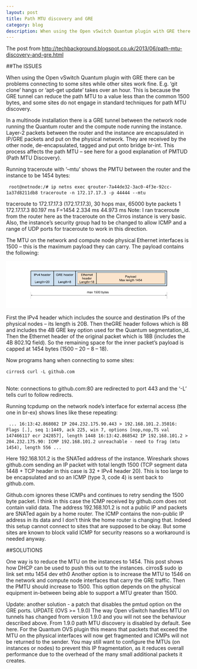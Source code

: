 ```yaml
---
layout: post
title: Path MTU discovery and GRE
category: blog
description: When using the Open vSwitch Quantum plugin with GRE there can be problems connecting to some sites while other sites work fine. 
---
```


The post from  http://techbackground.blogspot.co.uk/2013/06/path-mtu-discovery-and-gre.html

##The ISSUES

When using the Open vSwitch Quantum plugin with GRE there can be problems connecting to some sites while other sites work fine. E.g. ‘git clone’ hangs or ‘apt-get update’ takes over an hour. This is because the GRE tunnel can reduce the path MTU to a value less than the common 1500 bytes, and some sites do not engage in standard techniques for path MTU discovery.

In a multinode installation there is a GRE tunnel between the network node running the Quantum router and the compute node running the instance. Layer-2 packets between the router and the instance are encapsulated in IP/GRE packets and put on the physical network. They are received by the other node, de-encapsulated, tagged and put onto bridge br-int. This process affects the path MTU – see here for a good explanation of PMTUD (Path MTU Discovery).

Running traceroute with ‘–mtu’ shows the PMTU between the router and the instance to be 1454 bytes:

```
 root@netnode:/# ip netns exec qrouter-7a44de32-3ac0-4f3e-92cc-1a37d8211db8 traceroute -n 172.17.17.3 -p 44444 --mtu 

```
 traceroute to 172.17.17.3 (172.17.17.3), 30 hops max, 65000 byte packets 1 172.17.17.3 80.197 ms F=1454 2.334 ms 44.973 ms 
Note: I ran traceroute from the router here as the traceroute on the Cirros instance is very basic. Also, the instance’s security group had to be changed to allow ICMP and a range of UDP ports for traceroute to work in this direction.

The MTU on the network and compute node physical Ethernet interfaces is 1500 – this is the maximum payload they can carry. The payload contains the following:

![Eth encaped in IPGRE](/images/2013-05-12-path-mtu-discovery-and-gre/Eth-encaped-in-IPGRE.png)

First the IPv4 header which includes the source and destination IPs of the physical nodes – its length is 20B. Then theGRE header follows which is 8B and includes the 4B GRE key option used for the Quantum segmentation_id. Then the Ethernet header of the original packet which is 18B (includes the 4B 802.1Q field). So the remaining space for the inner packet’s payload is capped at 1454 bytes (1500 – 20 – 8 – 18).

Now programs hang when connecting to some sites:

```
cirros$ curl -L github.com 


```
Note: connections to github.com:80 are redirected to port 443 and the ‘-L’ tells curl to follow redirects.

Running tcpdump on the network node’s interface for external access (the one in br-ex) shows lines like these repeating:

```
 ... 16:13:42.868082 IP 204.232.175.90.443 > 192.168.101.2.35016: Flags [.], seq 1:1449, ack 225, win 7, options [nop,nop,TS val 147466117 ecr 242857], length 1448 16:13:42.868542 IP 192.168.101.2 > 204.232.175.90: ICMP 192.168.101.2 unreachable - need to frag (mtu 1454), length 556 ... 

```
Here 192.168.101.2 is the SNATed address of the instance. Wireshark shows github.com sending an IP packet with total length 1500 (TCP segment data 1448 + TCP header in this case is 32 +  IPv4 header 20). This is too large to be encapsulated and so an ICMP (type 3, code 4) is sent back to github.com.

Github.com ignores these ICMPs and continues to retry sending the 1500 byte packet. I think in this case the ICMP received by github.com does not contain valid data. The address 192.168.101.2 is not a public IP and packets are SNATed again by a home router. The ICMP contains the non-public IP address in its data and I don’t think the home router is changing that. Indeed this setup cannot connect to sites that are supposed to be okay. But some sites are known to block valid ICMP for security reasons so a workaround is needed anyway.

##SOLUTIONS

One way is to reduce the MTU on the instances to 1454. This post shows how DHCP can be used to push this out to the instances.
 cirros$ sudo ip link set mtu 1454 dev eth0 
Another option is to increase the MTU to 1546 on the network and compute node interfaces that carry the GRE traffic. Then the PMTU should increase to 1500. This option depends on the physical equipment in-between being able to support a MTU greater than 1500.

Update: another solution - a patch that disables the pmtud option on the GRE ports.
UPDATE (OVS >= 1.9.0)
The way Open vSwitch handles MTU on tunnels has changed from version 1.9.0 and you will not see the behaviour described above. From 1.9.0 path MTU discovery is disabled by default. See here.
For the Quantum OVS plugin this means that packets that exceed the MTU on the physical interfaces will now get fragmented and ICMPs will not be returned to the sender. You may still want to configure the MTUs (on instances or nodes) to prevent this IP fragmentation, as it reduces overall performance due to the overhead of the many small additional packets it creates.